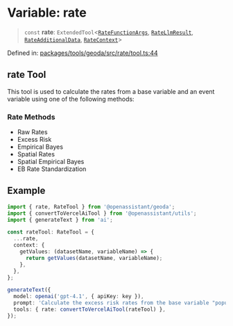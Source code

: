 # Variable: rate

> `const` **rate**: `ExtendedTool`\<[`RateFunctionArgs`](../type-aliases/RateFunctionArgs.md), [`RateLlmResult`](../type-aliases/RateLlmResult.md), [`RateAdditionalData`](../type-aliases/RateAdditionalData.md), [`RateContext`](../type-aliases/RateContext.md)\>

Defined in: [packages/tools/geoda/src/rate/tool.ts:44](https://github.com/geodaopenjs/openassistant/blob/0a6a7e7306d75a25dc968b3117f04cb7bd613bec/packages/tools/geoda/src/rate/tool.ts#L44)

## rate Tool

This tool is used to calculate the rates from a base variable and an event variable using one of the following methods:

### Rate Methods

- Raw Rates
- Excess Risk
- Empirical Bayes
- Spatial Rates
- Spatial Empirical Bayes
- EB Rate Standardization

## Example
```ts
import { rate, RateTool } from '@openassistant/geoda';
import { convertToVercelAiTool } from '@openassistant/utils';
import { generateText } from 'ai';

const rateTool: RateTool = {
  ...rate,
  context: {
    getValues: (datasetName, variableName) => {
      return getValues(datasetName, variableName);
    },
  },
};

generateText({
  model: openai('gpt-4.1', { apiKey: key }),
  prompt: 'Calculate the excess risk rates from the base variable "population" and the event variable "crimes"',
  tools: { rate: convertToVercelAiTool(rateTool) },
});
```
